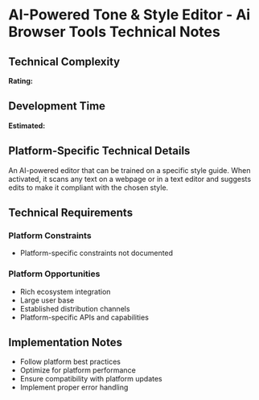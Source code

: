 # AI-Powered Tone & Style Editor - Ai Browser Tools Technical Notes

## Technical Complexity
**Rating:** 

## Development Time
**Estimated:** 

## Platform-Specific Technical Details
An AI-powered editor that can be trained on a specific style guide. When activated, it scans any text on a webpage or in a text editor and suggests edits to make it compliant with the chosen style.

## Technical Requirements

### Platform Constraints
- Platform-specific constraints not documented

### Platform Opportunities
- Rich ecosystem integration
- Large user base
- Established distribution channels
- Platform-specific APIs and capabilities

## Implementation Notes
- Follow platform best practices
- Optimize for platform performance
- Ensure compatibility with platform updates
- Implement proper error handling
